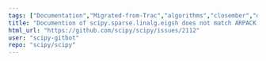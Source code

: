 ```yaml
---
tags: ["Documentation","Migrated-from-Trac","algorithms","closember","defect","prio-normal","python","scientific-computing","scipy","scipy.sparse.linalg"]
title: "Documention of scipy.sparse.linalg.eigsh does not match ARPACK for generalized eigenvalue problem (Trac #1587)"
html_url: "https://github.com/scipy/scipy/issues/2112"
user: "scipy-gitbot"
repo: "scipy/scipy"
---
```


